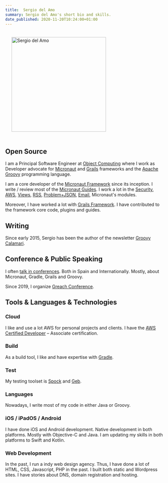 ```yaml
---
title:  Sergio del Amo
summary: Sergio del Amo's short bio and skills. 
date_published: 2020-11-20T10:24:00+01:00
---
```


<a href="https://images.sergiodelamo.com/avatar.png"><img src="https://images.sergiodelamo.com/avatar.png" 
     alt="Sergio del Amo" 
     style="width: 300px !important; padding: 20px;"
     class="align-right"/></a>

## Open Source

I am a Principal Software Engineer at [Object Computing](https://objectcomputing.com) where I work as Developer advocate for [Micronaut](https://micronaut.io) and [Grails](https://grails.org) frameworks and the [Apache Groovy](https://groovy-lang.org) programming language.

I am a core developer of the [Micronaut Framework](http://micronaut.io) since its inception. I write / review most of the [Micronaut Guides](https://guides.micronaut.io). I work a lot in the [Security](https://micronaut-projects.github.io/micronaut-security/latest/guide/index.html), [AWS](https://micronaut-projects.github.io/micronaut-aws/latest/guide/index.html), [Views](https://micronaut-projects.github.io/micronaut-views/latest/guide/index.html), [RSS](https://micronaut-projects.github.io/micronaut-rss/latest/guide/index.html), [Problem+JSON](https://micronaut-projects.github.io/micronaut-problem-json/latest/guide/index.html), [Email](https://micronaut-projects.github.io/micronaut-email/latest/guide/index.html), Micronaut's  modules. 
 
Moreover, I have worked a lot with [Grails Framework](https://grails.org). I have contributed to the framework core code, plugins and guides. 

## Writing

Since early 2015, Sergio has been the author of the newsletter [Groovy Calamari](https://groovycalamari.com).  

## Conference & Public Speaking

I often [talk in conferences](https://sergiodelamo.com/blog/tag/talk.html). Both in Spain and Internationally. Mostly, about Micronaut, Gradle, Grails and Groovy.

Since 2019, I organize [Greach Conference](https://greachconf.com).

## Tools & Languages & Technologies

### Cloud

I like and use a lot AWS for personal projects and clients. I have the [AWS Certified Developer](https://www.youracclaim.com/badges/2799a540-3140-42ef-a23e-50f35f2c8747/embedded) – Associate certification.

### Build

As a build tool, I like and have expertise with [Gradle](https://gradle.org). 

### Test

My testing toolset is [Spock](http://spockframework.org) and [Geb](https://gebish.org).

### Languages
 
Nowadays, I write most of my code in either Java or Groovy. 

### iOS / iPadOS / Android
 
I have done iOS and Android development. Native development in both platforms. Mostly with Objective-C and Java. I am updating my skills in both platforms to Swift and Kotlin.

### Web Development 
 
In the past, I run a indy web design agency. Thus, I have done a lot of HTML, CSS, Javascript, PHP in the past. I built both static and Wordpress sites. I have stories about DNS, domain registration and hosting. 